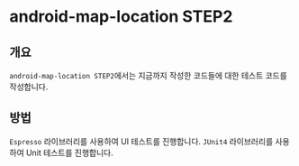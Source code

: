 # android-map-location STEP2

## 개요

`android-map-location STEP2`에서는 지금까지 작성한 코드들에 대한 테스트 코드를 작성합니다.

## 방법

`Espresso` 라이브러리를 사용하여 UI 테스트를 진행합니다.
`JUnit4` 라이브러리를 사용하여 Unit 테스트를 진행합니다.